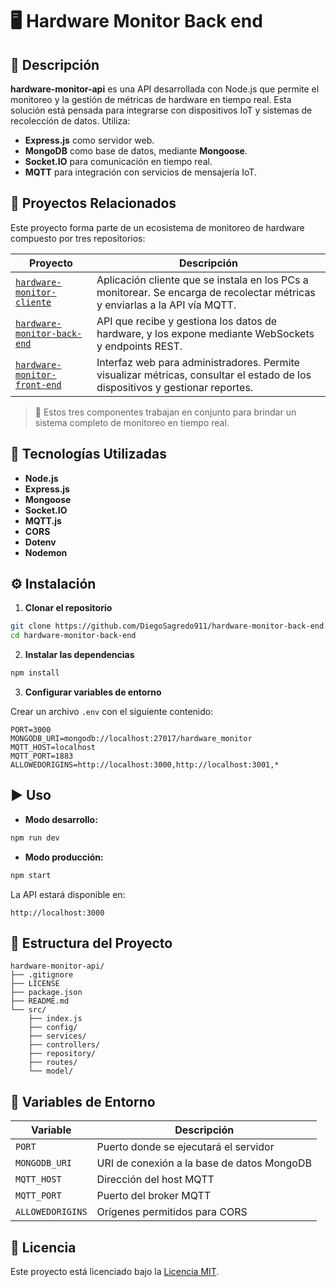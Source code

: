 # 🖥️ Hardware Monitor Back end

## 📌 Descripción

**hardware-monitor-api** es una API desarrollada con Node.js que permite el monitoreo y la gestión de métricas de hardware en tiempo real. Esta solución está pensada para integrarse con dispositivos IoT y sistemas de recolección de datos. Utiliza:

- **Express.js** como servidor web.
- **MongoDB** como base de datos, mediante **Mongoose**.
- **Socket.IO** para comunicación en tiempo real.
- **MQTT** para integración con servicios de mensajería IoT.

## 🔗 Proyectos Relacionados

Este proyecto forma parte de un ecosistema de monitoreo de hardware compuesto por tres repositorios:

| Proyecto                                                                                      | Descripción                                                                                                                   |
| --------------------------------------------------------------------------------------------- | ----------------------------------------------------------------------------------------------------------------------------- |
| [`hardware-monitor-cliente`](https://github.com/DiegoSagredo911/hardware-monitor-cliente)     | Aplicación cliente que se instala en los PCs a monitorear. Se encarga de recolectar métricas y enviarlas a la API vía MQTT.   |
| [`hardware-monitor-back-end`](https://github.com/DiegoSagredo911/hardware-monitor-back-end)   | API que recibe y gestiona los datos de hardware, y los expone mediante WebSockets y endpoints REST.                           |
| [`hardware-monitor-front-end`](https://github.com/DiegoSagredo911/hardware-monitor-front-end) | Interfaz web para administradores. Permite visualizar métricas, consultar el estado de los dispositivos y gestionar reportes. |

> 🔄 Estos tres componentes trabajan en conjunto para brindar un sistema completo de monitoreo en tiempo real.

## 🚀 Tecnologías Utilizadas

- **Node.js**
- **Express.js**
- **Mongoose**
- **Socket.IO**
- **MQTT.js**
- **CORS**
- **Dotenv**
- **Nodemon**

## ⚙️ Instalación

1. **Clonar el repositorio**

```bash
git clone https://github.com/DiegoSagredo911/hardware-monitor-back-end.git
cd hardware-monitor-back-end
```

2. **Instalar las dependencias**

```bash
npm install
```

3. **Configurar variables de entorno**

Crear un archivo `.env` con el siguiente contenido:

```env
PORT=3000
MONGODB_URI=mongodb://localhost:27017/hardware_monitor
MQTT_HOST=localhost
MQTT_PORT=1883
ALLOWEDORIGINS=http://localhost:3000,http://localhost:3001,*
```

## ▶️ Uso

- **Modo desarrollo:**

```bash
npm run dev
```

- **Modo producción:**

```bash
npm start
```

La API estará disponible en:

```
http://localhost:3000
```

## 📁 Estructura del Proyecto

```
hardware-monitor-api/
├── .gitignore
├── LICENSE
├── package.json
├── README.md
└── src/
    ├── index.js
    ├── config/
    ├── services/
    ├── controllers/
    ├── repository/
    ├── routes/
    └── model/
```

## 🧪 Variables de Entorno

| Variable         | Descripción                                |
| ---------------- | ------------------------------------------ |
| `PORT`           | Puerto donde se ejecutará el servidor      |
| `MONGODB_URI`    | URI de conexión a la base de datos MongoDB |
| `MQTT_HOST`      | Dirección del host MQTT                    |
| `MQTT_PORT`      | Puerto del broker MQTT                     |
| `ALLOWEDORIGINS` | Orígenes permitidos para CORS              |

## 📄 Licencia

Este proyecto está licenciado bajo la [Licencia MIT](LICENSE).
